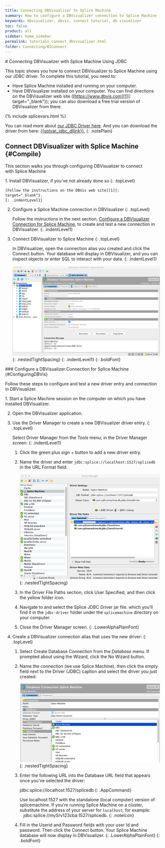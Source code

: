 ```yaml
---
title: Connecting DBVisualizer to Splice Machine
summary: How to configure a DBVisualizer connection to Splice Machine
keywords: dbvisualizer, dbvis, connect tutorial, db visualizer
toc: false
product: all
sidebar: home_sidebar
permalink: tutorials_connect_dbvisualizer.html
folder: Connecting/BIConnect
---
```

<section>
<div class="TopicContent" data-swiftype-index="true" markdown="1">
# Connecting DBVisualizer with Splice Machine Using JDBC

This topic shows you how to connect DBVisualizer to Splice Machine using
our JDBC driver. To complete this tutorial, you need to:

* Have Splice Machine installed and running on your computer.
* Have DBVisualizer installed on your computer. You can find directions
  on the DBVisualizer web site ([https://www.dbvis.com][1]{:
  target="_blank"}); you can also download a free trial version of
  DBVisualizer from there.

{% include splicevars.html %}

You can read more about [our JDBC Driver here](tutorials_connectjdbc_intro.html). And you can download the driver from here: <a href="{{splvar_jdbc_dllink}}" target="_blank">{{splvar_jdbc_dllink}}.</a>
{: .notePlain}

## Connect DBVisualizer with Splice Machine   {#Compile}

This section walks you through configuring DBVisualizer to connect
with Splice Machine

<div class="opsStepsList" markdown="1">
1.  Install DBVisualizer, if you've not already done so
    {: .topLevel}

    [Follow the instructions on the DBVis web site][1]{:
    target="_blank"}.
    {: .indentLevel1}

2.  Configure a Splice Machine connection in DBVisualizer
    {: .topLevel}

    Follow the instructions in the next section, [Configure a
    DBVisualizer Connection for Splice Machine](#ConfiguringDBVis), to
    create and test a new connection in DBVisualizer.
    {: .indentLevel1}

3.  Connect DBVisualizer to Splice Machine
    {: .topLevel}

    In DBVisualizer, open the connection alias you created and click the
    <span class="AppCommand">Connect</span> button. Your database will
    display in DBVisualizer, and you can inspect objects or enter SQL to
    interact with your data.
    {: .indentLevel1}

    ![](images/DBVisSplice.png){: .nestedTightSpacing}
    {: .indentLevel1}
{: .boldFont}

</div>
### Configure a DBVisualizer Connection for Splice Machine   {#ConfiguringDBVis}

Follow these steps to configure and test a new driver entry and
connection in DBVisualizer.

<div class="opsStepsList" markdown="1">
1.  Start a Splice Machine session on the computer on which you have
    installed DBVisualizer.

2.  Open the DBVisualizer application.

3.  Use the Driver Manager to create a new DBVisualizer driver entry.
    {: .topLevel}

    Select <span class="AppCommand">Driver Manager</span> from the
    *Tools* menu; in the <span class="AppCommand">Driver Manager</span>
    screen:
    {: .indentLevel1}

    1.  Click the green plus sign <span class="AppFontCust">+</span>
        button to add a new driver entry.

    2.  Name the driver and enter
        `jdbc:splice://localhost:1527/splicedb` in the <span
        class="AppCommand">URL Format</span> field:

        ![](images/DBVis.Driver.png){: .nestedTightSpacing}

    3.  In the Driver File Paths section, click <span
        class="AppCommand">User Specified</span>, and then click the
        yellow folder icon.

    4.  Navigate to and select the Splice JDBC Driver jar file. which
        you'll find it in the `jdbc-driver` folder under the
        `splicemachine` directory on your computer.

    5.  Close the Driver Manager screen.
    {: .LowerAlphaPlainFont}

4.  Create a DBVisualizer connection alias that uses the new driver:
    {: .topLevel}

    1.  Select <span class="AppCommand">Create Database
        Connection</span> from the *Database* menu. If prompted about
        using the Wizard, click the <span class="AppCommand">No
        Wizard</span> button.

    2.  Name the connection (we use <span class="AppCommand">Splice
        Machine</span>), then click the empty field next to the <span
        class="AppCommand">Driver (JDBC)</span> caption and select the
        driver you just created:

        ![](images/DBVisSelectDriver.png){: .nestedTightSpacing}

    3.  Enter the following URL into the <span
        class="AppCommand">Database URL</span> field that appears once
        you've selected the driver:

        <div class="preWrapperWide" markdown="1">
            jdbc:splice://localhost:1527/splicedb
        {: .AppCommand}

        </div>

        Use <span class="CodeBoldFont">localhost:1527</span> with the
        standalone (local computer) version of splicemachine. If you're
        running Splice Machine on a cluster, substitute the address of
        your server for `localhost`; for example:
           <span
        class="CodeBoldFont">jdbc:splice://mySrv123cba:1527/splicedb</span>.
        {: .noteIcon}

    4.  Fill in the <span class="AppCommand">Userid</span>
        and <span class="AppCommand">Password</span>
        fields with your user Id and password. Then click the <span
        class="AppCommand">Connect</span> button. Your Splice Machine
        database will now display in DBVisualizer.
    {: .LowerAlphaPlainFont}
{: .boldFont}

</div>
</div>
</section>



[1]: https://www.dbvis.com/
